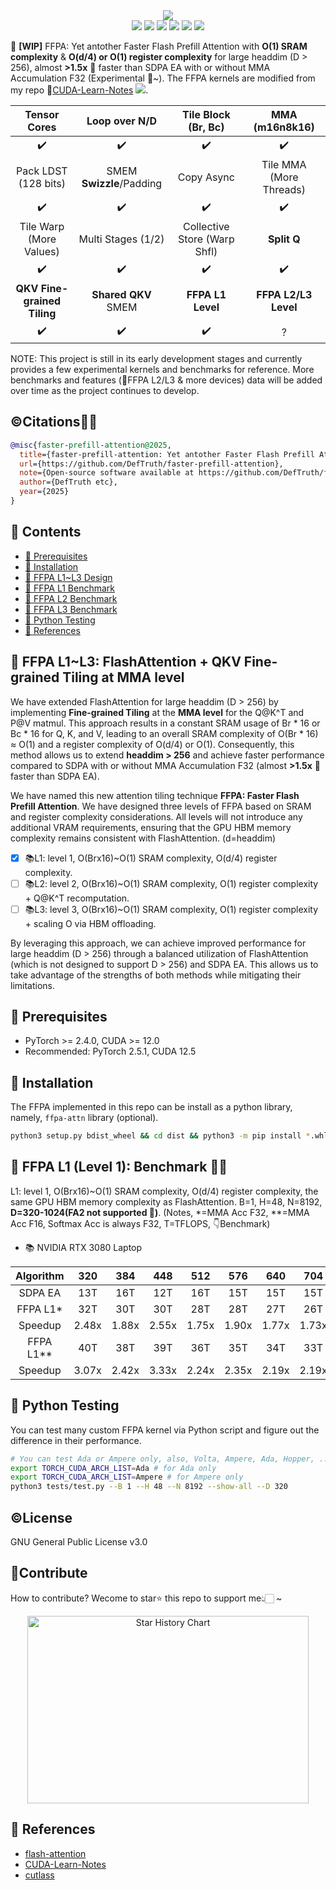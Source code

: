 <div align='center'>
  <img src=https://github.com/user-attachments/assets/9f764ccf-3dce-43c2-b2ae-aa068231dea2 >
</div> 

<div align='center'>
  <img src=https://img.shields.io/badge/Language-CUDA/Python-brightgreen.svg >
  <img src=https://img.shields.io/github/watchers/DefTruth/faster-prefill-attention?color=9cc >
  <img src=https://img.shields.io/github/forks/DefTruth/faster-prefill-attention.svg?style=social >
  <img src=https://img.shields.io/github/stars/DefTruth/faster-prefill-attention.svg?style=social >
  <img src=https://img.shields.io/badge/Release-v0.0.1-brightgreen.svg >
  <img src=https://img.shields.io/badge/License-GPLv3.0-turquoise.svg >
 </div>   
 
🤖 **[WIP]** FFPA: Yet antother Faster Flash Prefill Attention with **O(1) SRAM complexity** & **O(d/4) or O(1) register complexity** for large headdim (D > 256), almost **>1.5x** 🎉 faster than SDPA EA with or without MMA Accumulation F32 (Experimental 👀~). The FFPA kernels are modified from my repo 📖[CUDA-Learn-Notes](https://github.com/DefTruth/CUDA-Learn-Notes/tree/main/kernels/flash-attn)  ![](https://img.shields.io/github/stars/DefTruth/CUDA-Learn-Notes.svg?style=social).

|Tensor Cores|Loop over N/D |Tile Block (Br, Bc) |MMA (m16n8k16)|
|:---:|:---:|:---:|:---:|
|✔️|✔️|✔️|✔️|
|Pack LDST (128 bits)|SMEM **Swizzle**/Padding |Copy Async|Tile MMA (More Threads) |
|✔️|✔️|✔️|✔️|
|Tile Warp (More Values) |Multi Stages (1/2) |Collective Store (Warp Shfl)|**Split Q**|
|✔️|✔️|✔️|✔️|
|**QKV Fine-grained Tiling**|**Shared QKV** SMEM|**FFPA L1 Level**|**FFPA L2/L3 Level** |
|✔️|✔️|✔️|?|

NOTE: This project is still in its early development stages and currently provides a few experimental kernels and benchmarks for reference. More benchmarks and features (🔑️FFPA L2/L3 & more devices) data will be added over time as the project continues to develop. 

## ©️Citations🎉🎉

```BibTeX
@misc{faster-prefill-attention@2025,
  title={faster-prefill-attention: Yet antother Faster Flash Prefill Attention than SDPA EA for large headdim.},
  url={https://github.com/DefTruth/faster-prefill-attention},
  note={Open-source software available at https://github.com/DefTruth/faster-prefill-attention},
  author={DefTruth etc},
  year={2025}
}
```

## 📖 Contents

- [📖 Prerequisites](#prerequisites)
- [📖 Installation](#install)
- [📖 FFPA L1~L3 Design](#ffpa-design)
- [📖 FFPA L1 Benchmark](#L1-bench)
- [📖 FFPA L2 Benchmark](#L1-bench)
- [📖 FFPA L3 Benchmark](#L1-bench)
- [📖 Python Testing](#python-test)
- [📖 References](#ref)

## 📖 FFPA L1~L3: FlashAttention + QKV Fine-grained Tiling at MMA level
<div id="ffpa-design"></div>  

We have extended FlashAttention for large headdim (D > 256) by implementing **Fine-grained Tiling** at the **MMA level** for the Q@K^T and P@V matmul. This approach results in a constant SRAM usage of Br * 16 or Bc * 16 for Q, K, and V, leading to an overall SRAM complexity of O(Br * 16) ≈ O(1) and a register complexity of O(d/4) or O(1). Consequently, this method allows us to extend **headdim > 256** and achieve faster performance compared to SDPA with or without MMA Accumulation F32 (almost **>1.5x** 🎉 faster than SDPA EA). 

We have named this new attention tiling technique **FFPA: Faster Flash Prefill Attention**. We have designed three levels of FFPA based on SRAM and register complexity considerations. All levels will not introduce any additional VRAM requirements, ensuring that the GPU HBM memory complexity remains consistent with FlashAttention. (d=headdim)

- [x] 📚L1: level 1, O(Brx16)~O(1) SRAM complexity, O(d/4) register complexity.  
- [ ] 📚L2: level 2, O(Brx16)~O(1) SRAM complexity, O(1) register complexity + Q@K^T recomputation.  
- [ ] 📚L3: level 3, O(Brx16)~O(1) SRAM complexity, O(1) register complexity + scaling O via HBM offloading. 

By leveraging this approach, we can achieve improved performance for large headdim (D > 256) through a balanced utilization of FlashAttention (which is not designed to support D > 256) and SDPA EA. This allows us to take advantage of the strengths of both methods while mitigating their limitations. 

## 📖 Prerequisites
<div id="prerequisites"></div>  

- PyTorch >= 2.4.0, CUDA >= 12.0
- Recommended: PyTorch 2.5.1, CUDA 12.5

## 📖 Installation  

<div id="install"></div>  

The FFPA implemented in this repo can be install as a python library, namely, `ffpa-attn` library (optional). 
```bash
python3 setup.py bdist_wheel && cd dist && python3 -m pip install *.whl # pip uninstall ffpa-attn -y 
```

## 📖 FFPA L1 (Level 1): Benchmark 🎉🎉

<div id="L1-bench"></div>  

L1: level 1, O(Brx16)~O(1) SRAM complexity, O(d/4) register complexity, the same GPU HBM memory complexity as FlashAttention. B=1, H=48, N=8192, **D=320-1024(FA2 not supported 👀)**. (Notes, *=MMA Acc F32, **=MMA Acc F16, Softmax Acc is always F32, T=TFLOPS, 👇Benchmark)

- 📚 NVIDIA RTX 3080 Laptop

|Algorithm|320|384|448|512|576|640|704|768|832|896|960|1024|    
|:---:|:---:|:---:|:---:|:---:|:---:|:---:|:---:|:---:|:---:|:---:|:---:|:---:|  
|SDPA EA|13T|16T|12T|16T|15T|15T|15T|15T|15T|15T|15T|15T|  
|FFPA L1*|32T|30T|30T|28T|28T|27T|26T|25T|25T|25T|25T|24T|   
|Speedup|2.48x|1.88x|2.55x|1.75x|1.90x|1.77x|1.73x|1.67x|1.66x|1.66x|1.66x|1.54x|  
|FFPA L1**|40T|38T|39T|36T|35T|34T|33T|32T|31T|31T|28T|27T|  
|Speedup|3.07x|2.42x|3.33x|2.24x|2.35x|2.19x|2.19x|2.13x|2.03x|2.03x|1.90x|1.74x|

## 📖 Python Testing 
<div id="python-test"></div>  

You can test many custom FFPA kernel via Python script and figure out the difference in their performance.
```bash
# You can test Ada or Ampere only, also, Volta, Ampere, Ada, Hopper, ...
export TORCH_CUDA_ARCH_LIST=Ada # for Ada only
export TORCH_CUDA_ARCH_LIST=Ampere # for Ampere only
python3 tests/test.py --B 1 --H 48 --N 8192 --show-all --D 320 
```

## ©️License

<div id="License"></div>  

GNU General Public License v3.0

## 🎉Contribute 

<div id="Contribute"></div>  

How to contribute? Wecome to star⭐️ this repo to support me👆🏻 ~

<div align='center'>
<a href="https://star-history.com/#DefTruth/faster-prefill-attention&Date">
 <picture>
   <source media="(prefers-color-scheme: dark)" srcset="https://api.star-history.com/svg?repos=DefTruth/faster-prefill-attention&type=Date&theme=dark" />
   <source media="(prefers-color-scheme: light)" srcset="https://api.star-history.com/svg?repos=DefTruth/faster-prefill-attention&type=Date" />
   <img img width=450 height=300 alt="Star History Chart" src="https://api.star-history.com/svg?repos=DefTruth/faster-prefill-attention&type=Date" />
 </picture>
</a>
</div>

## 📖 References   
<div id="ref"></div>  

- [flash-attention](https://github.com/Dao-AILab/flash-attention)
- [CUDA-Learn-Notes](https://github.com/DefTruth/CUDA-Learn-Notes)
- [cutlass](https://github.com/NVIDIA/cutlass)
